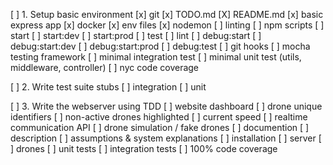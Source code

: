 [ ] 1. Setup basic environment
[x] git
[x] TODO.md
[X] README.md
[x] basic express app
[x] docker
[x] env files
[x] nodemon
[ ] linting
[ ] npm scripts 
[ ]   start
[ ]   start:dev
[ ]   start:prod
[ ]   test
[ ]   lint
[ ]   debug:start
[ ]   debug:start:dev
[ ]   debug:start:prod
[ ]   debug:test
[ ] git hooks
[ ] mocha testing framework
[ ] minimal integration test
[ ] minimal unit test (utils, middleware, controller)
[ ] nyc code coverage

[ ] 2. Write test suite stubs
[ ] integration
[ ] unit

[ ] 3. Write the webserver using TDD
[ ] website dashboard
[ ]   drone unique identifiers
[ ]   non-active drones highlighted
[ ]   current speed
[ ] realtime communication API
[ ] drone simulation / fake drones
[ ] documention
[ ]   description
[ ]   assumptions & system explanations
[ ]   installation
[ ]     server
[ ]     drones
[ ] unit tests
[ ] integration tests
[ ] 100% code coverage
